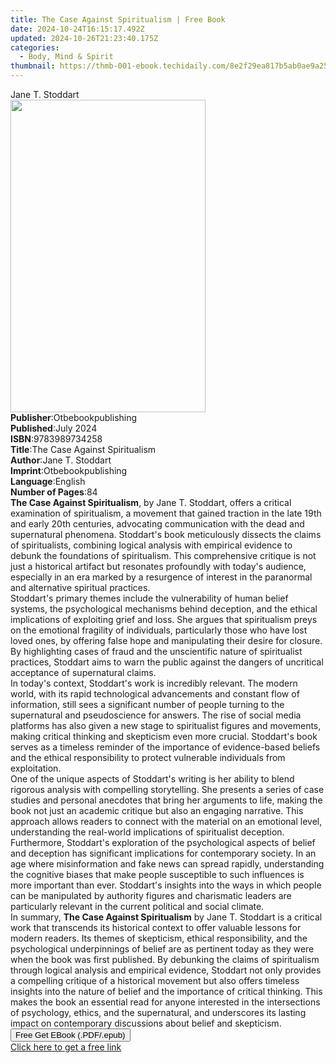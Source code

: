 ```yaml
---
title: The Case Against Spiritualism | Free Book
date: 2024-10-24T16:15:17.492Z
updated: 2024-10-26T21:23:40.175Z
categories:
  - Body, Mind & Spirit
thumbnail: https://thmb-001-ebook.techidaily.com/8e2f29ea817b5ab0ae9a251229e21c71aa74c66141bd42564da13fe348751670.jpg
---
```

<main id="book-container">
  <div class="flex flex-col">
    <div class="book-brief flex-1 py-6 px-4 sm:p-6 md:py-10 md:px-8">
      <!-- brief-->
      <div class="book-brief-main">Jane T. Stoddart</div>
    </div>
    <div
      class="book-meta-info flex-1 grid gap-4 col-start-1 col-end-3 row-start-1 sm:mb-6 sm:grid-cols-4 lg:gap-6 lg:col-start-2 lg:row-end-6 lg:row-span-6 lg:mb-0"
    >
      <div
        class="book-meta-info-left place-content-center mt-4 p-4 text-sm leading-6 col-start-2 col-span-2 dark:text-slate-400"
      >
        <img
          class="w-full h-500 object-cover rounded-lg sm:h-255 sm:col-span-2 lg:col-span-full"
          src="https://img-001-ebook.techidaily.com/8e5b7f7a9af3d8bf0bdc7679f2d14b312f801203f1e56b195ce58df2f24e5f93.jpg"
          alt=""
          width="312"
          height="500"
        />
      </div>
      <div
        class="book-meta-info-right mt-2 col-start-1 row-start-2 col-span-3 self-center"
      >
        <!-- meta data  -->
        <div class="flex flex-col px-4 md:px-8">
          <div class="flex-1">
            <strong>Publisher</strong>:<span class="px-2"
              >Otbebookpublishing</span
            >
          </div>
          <div class="flex-1">
            <strong>Published</strong>:<span class="px-2">July 2024</span>
          </div>
          <div class="flex-1">
            <strong>ISBN</strong>:<span class="px-2">9783989734258</span>
          </div>
          <div class="flex-1">
            <strong>Title</strong>:<span class="px-2"
              >The Case Against Spiritualism</span
            >
          </div>
          <div class="flex-1">
            <strong>Author</strong>:<span class="px-2">Jane T. Stoddart</span>
          </div>
          <div class="flex-1">
            <strong>Imprint</strong>:<span class="px-2"
              >Otbebookpublishing</span
            >
          </div>
          <div class="flex-1">
            <strong>Language</strong>:<span class="px-2">English</span>
          </div>
          <div class="flex-1">
            <strong>Number of Pages</strong>:<span class="px-2">84</span>
          </div>
        </div>
      </div>
    </div>
    <div class="book-description flex-1 py-6 px-4 sm:p-6 md:py-10 md:px-8">
      <div class="book-description-main">
        <div accordion-content="" id="description">
          <b>The Case Against Spiritualism</b>, by Jane T. Stoddart, offers a
          critical examination of spiritualism, a movement that gained traction
          in the late 19th and early 20th centuries, advocating communication
          with the dead and supernatural phenomena. Stoddart's book meticulously
          dissects the claims of spiritualists, combining logical analysis with
          empirical evidence to debunk the foundations of spiritualism. This
          comprehensive critique is not just a historical artifact but resonates
          profoundly with today's audience, especially in an era marked by a
          resurgence of interest in the paranormal and alternative spiritual
          practices.<br />Stoddart's primary themes include the vulnerability of
          human belief systems, the psychological mechanisms behind deception,
          and the ethical implications of exploiting grief and loss. She argues
          that spiritualism preys on the emotional fragility of individuals,
          particularly those who have lost loved ones, by offering false hope
          and manipulating their desire for closure. By highlighting cases of
          fraud and the unscientific nature of spiritualist practices, Stoddart
          aims to warn the public against the dangers of uncritical acceptance
          of supernatural claims.<br />In today's context, Stoddart's work is
          incredibly relevant. The modern world, with its rapid technological
          advancements and constant flow of information, still sees a
          significant number of people turning to the supernatural and
          pseudoscience for answers. The rise of social media platforms has also
          given a new stage to spiritualist figures and movements, making
          critical thinking and skepticism even more crucial. Stoddart's book
          serves as a timeless reminder of the importance of evidence-based
          beliefs and the ethical responsibility to protect vulnerable
          individuals from exploitation.<br />One of the unique aspects of
          Stoddart's writing is her ability to blend rigorous analysis with
          compelling storytelling. She presents a series of case studies and
          personal anecdotes that bring her arguments to life, making the book
          not just an academic critique but also an engaging narrative. This
          approach allows readers to connect with the material on an emotional
          level, understanding the real-world implications of spiritualist
          deception.<br />Furthermore, Stoddart's exploration of the
          psychological aspects of belief and deception has significant
          implications for contemporary society. In an age where misinformation
          and fake news can spread rapidly, understanding the cognitive biases
          that make people susceptible to such influences is more important than
          ever. Stoddart's insights into the ways in which people can be
          manipulated by authority figures and charismatic leaders are
          particularly relevant in the current political and social climate.<br />In
          summary, <b>The Case Against Spiritualism</b> by Jane T. Stoddart is a
          critical work that transcends its historical context to offer valuable
          lessons for modern readers. Its themes of skepticism, ethical
          responsibility, and the psychological underpinnings of belief are as
          pertinent today as they were when the book was first published. By
          debunking the claims of spiritualism through logical analysis and
          empirical evidence, Stoddart not only provides a compelling critique
          of a historical movement but also offers timeless insights into the
          nature of belief and the importance of critical thinking. This makes
          the book an essential read for anyone interested in the intersections
          of psychology, ethics, and the supernatural, and underscores its
          lasting impact on contemporary discussions about belief and
          skepticism.
        </div>
        <div class="accordion-fader"></div>
      </div>
    </div>
    <div class="book-excerpts flex-1 py-6 px-4 sm:p-6 md:py-10 md:px-8"></div>
    <div
      class="book-about-author flex-1 py-6 px-4 sm:p-6 md:py-10 md:px-8"
    ></div>
    <div class="book-free-get flex-1 py-6 px-4 sm:p-6 md:py-10 md:px-8">
      <button
        id="btn-free-get"
        class="bg-blue-500 hover:bg-blue-700 text-white font-bold py-2 px-4 rounded"
      >
        Free Get EBook (.PDF/.epub)
      </button>
      <div id="countdown-display" class="px-2 text-lg mt-2"></div>
      <a
        id="free-link"
        class="hidden bg-blue-500 hover:bg-blue-700 text-white font-bold py-2 px-4 rounded"
        href="https://www.ebooks.com/en-us/book/211402844/the-case-against-spiritualism/jane-t-stoddart/"
        target="_blank"
        >Click here to get a free link</a
      >
    </div>
    <script>
      let countdownTime = 0;
      let countdownInterval = null;
      document
        .getElementById('btn-free-get')
        .addEventListener('click', startCountdown);
      function startCountdown() {
        countdownTime = new Date().getTime() + 60000 * 3;
        countdownInterval = setInterval(updateCountdown, 1000);
        document.getElementById('btn-free-get').disabled = true;
        document
          .getElementById('btn-free-get')
          .classList.add('bg-gray-500', 'cursor-not-allowed');
      }
      function updateCountdown() {
        let currentTime = new Date().getTime();
        let timeLeft = countdownTime - currentTime;
        let secondsLeft = Math.floor(timeLeft / 1000);
        document.getElementById('countdown-display').innerHTML =
          `Remaining time: ${secondsLeft} seconds.`;
        if (secondsLeft <= 0) {
          clearInterval(countdownInterval);
          document.getElementById('btn-free-get').classList.add('hidden');
          document.getElementById('free-link').classList.remove('hidden');
          document.getElementById('countdown-display').innerHTML = '';
        }
      }
    </script>
  </div>
</main>

<ins class="adsbygoogle"
      style="display:block"
      data-ad-client="ca-pub-7571918770474297"
      data-ad-slot="8358498916"
      data-ad-format="auto"
      data-full-width-responsive="true"></ins>
    